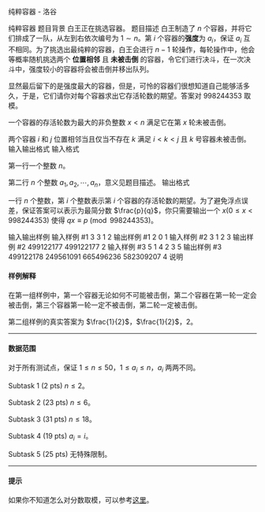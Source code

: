 



纯粹容器 - 洛谷














纯粹容器
题目背景
白王正在挑选容器。
题目描述
白王制造了 $n$ 个容器，并将它们排成了一队，从左到右依次编号为 $1 \sim n$。第 $i$ 个容器的**强度**为 $a_i$，保证 $a_i$ 互不相同。为了挑选出最纯粹的容器，白王会进行 $n-1$ 轮操作，每轮操作中，他会等概率随机挑选两个 **位置相邻** 且 **未被击倒** 的容器，令它们进行决斗，在一次决斗中，强度较小的容器将会被击倒并移出队列。

显然最后留下的是强度最大的容器，但是，可怜的容器们很想知道自己能够活多久，于是，它们请你对每个容器求出它存活轮数的期望。答案对 $998244353$ 取模。

一个容器的存活轮数为最大的非负整数 $x < n$ 满足它在第 $x$ 轮未被击倒。

两个容器 $i$ 和 $j$ 位置相邻当且仅当不存在 $k$ 满足 $i<k<j$ 且 $k$ 号容器未被击倒。
输入输出格式
输入格式

第一行一个整数 $n$。

第二行 $n$ 个整数 $a_1, a_2,\cdots,a_n$，意义见题目描述。
输出格式

一行 $n$ 个整数，第 $i$ 个整数表示第 $i$ 个容器的存活轮数的期望。为了避免浮点误差，保证答案可以表示为最简分数 $\frac{p}{q}$，你只需要输出一个 $x (0 \leq x < 998244353)$ 使得 $qx \equiv p \pmod {998244353}$。

输入输出样例
输入样例 #1
3
3 1 2
输出样例 #1
2 0 1
输入样例 #2
3
1 2 3
输出样例 #2
499122177 499122177 2
输入样例 #3
5
1 4 2 3 5
输出样例 #3
499122178 249561091 665496236 582309207 4
说明
#### 样例解释

在第一组样例中，第一个容器无论如何不可能被击倒，第二个容器在第一轮一定会被击倒，第三个容器第一轮一定不被击倒，第二轮一定被击倒。

第二组样例的真实答案为 $\frac{1}{2}$，$\frac{1}{2}$，$2$。

---

#### 数据范围

对于所有测试点，保证 $1 \leq n \leq 50$，$1 \leq a_i \leq n$，$a_i$ 两两不同。

$\text{Subtask 1 (2 pts)}$ $n \leq 2$。

$\text{Subtask 2 (23 pts)}$ $n \leq 6$。

$\text{Subtask 3 (31 pts)}$ $n \leq 18$。

$\text{Subtask 4 (19 pts)}​$ $a_i = i$。

$\text{Subtask 5 (25 pts)}$ 无特殊限制。

---

#### 提示

如果你不知道怎么对分数取模，可以参考[这里](https://www.luogu.com.cn/problem/P3811)。






